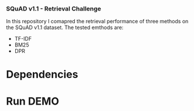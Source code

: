### SQuAD v1.1 - Retrieval Challenge

In this repository I comapred the retrieval performance of three methods on the SQuAD v1.1 dataset. The tested emthods are:
- TF-IDF
- BM25
- DPR

# Dependencies

# Run DEMO

